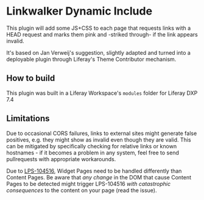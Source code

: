 # Linkwalker Dynamic Include

This plugin will add some JS+CSS to each page that requests 
links with a HEAD request and marks them pink and -striked through-
if the link appears invalid.

It's based on Jan Verweij's suggestion, slightly adapted and turned
into a deployable plugin through Liferay's Theme Contributor mechanism. 

## How to build

This plugin was built in a Liferay Workspace's `modules` folder for 
Liferay DXP 7.4 

## Limitations

Due to occasional CORS failures, links to external sites might generate
false positives, e.g. they might show as invalid even though they are
valid. This can be mitigated by specifically checking for relative links
or known hostnames - if it becomes a problem in any system, feel free to
send pullrequests with appropriate workarounds.

Due to [LPS-104516](https://issues.liferay.com/browse/LPS-104516), 
Widget Pages need to be handled differently than Content Pages. Be aware
that _any change_ in the DOM that cause Content Pages to be detected 
might trigger LPS-104516 _with catastrophic consequences_ to the content
on your page (read the issue).